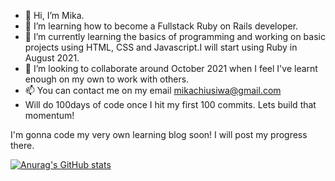 - 👋 Hi, I’m Mika.
- 👀 I’m learning how to become a Fullstack Ruby on Rails developer.
- 🌱 I’m currently learning the basics of programming and working on basic projects using HTML, CSS and Javascript.I will start using Ruby in August 2021.
- 💞️ I’m looking to collaborate around October 2021 when I feel I've learnt enough on my own to work with others.
- 📫 You can contact me on my email mikachiusiwa@gmail.com
- Will do 100days of code once I hit my first 100 commits. Lets build that momentum!

I'm gonna code my very own learning blog soon! I will post my progress there.
<!---
SK-2022/SK-2022 is a ✨ special ✨ repository because its `README.md` (this file) appears on your GitHub profile.
You can click the Preview link to take a look at your changes.
--->

[![Anurag's GitHub stats](https://github-readme-stats.vercel.app/api?username=SK-2022)](https://github.com/anuraghazra/github-readme-stats)
